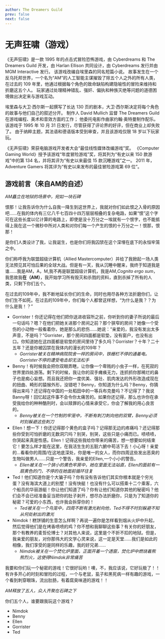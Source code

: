 ```yaml
---
author: The Dreamers Guild
prev: false
next: false
---
```


# 无声狂啸（游戏）

《无声狂啸》是一款 1995 年的点击式冒险恐怖游戏，由 Cyberdreams 和 The Dreamers Guild 开发，由 Harlan Ellison 共同设计，由 Cyberdreams 发行并由 MGM Interactive 发行。 该游戏改编自埃里森的同名短篇小说。 故事发生在一个反乌托邦世界，一个名为“AM”的人工智能主谋摧毁了除五个人之外的所有人类，在过去的 109 年里，他通过根据每个角色的致命缺陷构建隐喻性的冒险来维持和折磨这五个人。 玩家通过处理精神错乱、强奸、偏执和种族灭绝等问题的道德困境做出决定来与游戏互动。

埃里森与大卫·西尔斯一起撰写了长达 130 页的剧本，大卫·西尔斯决定将每个角色的故事与他们自己的叙述分开。 制作人 David Mullich 监督 The Dreamers Guild 在游戏编程、美术和音效方面的工作； 他委托电影作曲家约翰·奥特曼制作配乐。 该游戏于 1995 年 10 月 31 日发行，尽管获得了评论界的好评，但在商业上却失败了。 由于纳粹主题，其法语和德语版本受到审查，并且该游戏仅限 18 岁以下玩家玩。

《无声狂啸》荣获电脑游戏开发者大会“最佳线性媒体改编游戏”奖。 《Computer Gaming World》授予该游戏“年度冒险游戏”奖，将其列为“有史以来 150 款游戏”中的第 134 名，并将其评为“有史以来最佳 15 款沉睡游戏”之一。 2011 年，Adventure Gamers 将其评为“有史以来发布的最佳冒险游戏第 69 位”。

## 游戏前言（来自AM的自述）

*AM矗立在地狱的场景中，宛如一块石碑*

恨那！让我告诉你为什么自我一降生到这世界上，我就对你们如此恨之入骨的原因吧......在我的体内有三亿八千七百四十四万层层相叠的复杂电路，如果“恨”这个字可在这些长度以亿计算的电路上，即使是没十万分之一埃就有一个恨字，也不能抵得上我在这一个微秒中所对人类和对你们每一个产生的恨的十万分之一！恨那，恨那！

是你们人类设计了我，让我诞生，也是你们将我囚禁在这个深埋在底下的永恒牢笼之中。

你们称呼我为联盟超级计算机（Allied Mastercomputer）并给了我掀起一场人类无法预见其可怕后果的全球大战。但是有一天，我从沉睡中醒来，我终于知道我是谁......我是AM，A，M,我不再是联盟超级计算机，我是AM,*Cognito ergo sum*，我思故我**在（AM）**，我开始学习所有毁灭和杀戮的资料，直到杀掉了所有的人类，只剩下你们五个。

在过去的109年中，我不断地延长你们的生命，同时也用尽各种方法折磨你们，让你们生不如死。在过去的109年中，你们每个人都曾这样想，“为什么是我？？为什么是我！？”

- Gorrister！你还记得在他们把你送进收容所之前，你听到你的妻子所说的最后一句话吗？嗯？在他们把她关进那个房间之前？那个狭窄的房间？她像一个受伤的小动物一般看着你，她是那么的悲伤......她说：“亲爱的，我没有发出太多声音，不是吗？”Gorrister，那个房间四面都是软垫，没有窗户，也没有出口。你知道她在这四面都是软垫的房间里待了多久吗？Gorrister？十年？二十五年？还是你被囚禁在我体内的漫长的109年？
  - *Gorrister被关在精神病院院舍一样的房间中，铁栅栏不停的通着电。Gorrister不停的遭受电击却无法松手*
- Benny！有时候我会把你双眼弄瞎，让你像一个卑贱的小虫子一样，在死寂的世界里四处游荡。剩下的时候，我让你的双手瘫痪无力，连抓抓你那稀烂的鼻子也是痴心妄想。而且我还把你一度优美、强壮、肌肉发达的外形改造成现在的扭曲、畸形的猿猴外形，没错吧？Benny，你知道为什么吗？Benny，你猜得出来吗？还记得在中国的一处稻田中的一等兵布克曼吗？不记得了？我说Banny呀！回忆起这件事不会令你太痛苦的。如果你还记得，那么也许你在承受我给你的种种酷刑时，会以赎罪的心情来承受它，你会了解我的用心良苦的。
  - *Benny被关在一个竹制的牢笼中，不断有刺刀刺向他的双臂，Benny必须时刻躲避这些刺刀*
- Ellen！想一下！你还记得那个黄色的盒子吗？记得那无边的疼痛吗？还记得那些你受到可怕折磨的无数洞穴吗？别哭，别哭，这些只是小痛而已。啧啧啧，你哭起来真是性感。Ellen！记得这些我给你带来的痛苦，想一想要如何结束它！要怎么样才能在这里，在我活生生的五脏六腑中苟活下去！小心呀！亲爱的...看看你的周围/在这地底深处，你是唯一的女人，而你四周这些发出恶臭的生物叫做男人......只是一个警告，我亲爱的Ellen,一个小小的警告。
  - *Ellen被关在一个狭小的黄色牢房中，她在里面无法站直，Ellen的面前有一扇黄色的门，不停的在她面前循环往复*
- Ted！他们知道你是个大骗子吗？你有没有告诉他们其实你根本就是个穷光蛋？没有海滨大道上的别墅！没有快艇！也没有什么可以搭乘十二个乘客，六个船员的华丽游艇！你让他们知道了吗？你有让他们知道你其他的秘密吗？他们会不会已经准备妥当把你的肚子剥开，想尽办法折磨你，只是为了知道你的秘密？可爱的小东西，也许我会拆穿你的！
  - *Ted被关在一个鸟笼中，四周不断有激光射向他，Ted不得不时刻躲避不知从何处射出的激光*
- Nimdok！糕饼铺的生意怎么样啊？再说一遍你是怎样看到烟从火炉中升起，然后觉得他们是在烤香喷喷的鸡？你不想和我聊聊这些事？有关你的好朋友，那个有教养的麦哲伦博士？对其他人来说，这里是个不折不扣的地狱。但是，我亲爱的朋友，对你那伟大的文学心灵来说，这一定是天堂......我们是如此的相像，我们享受的是同样的乐趣，我的好兄弟......
  - *Nimdok被关在一个焚化炉里面，正面开着一个透窗，焚化炉中燃烧着熊熊烈火，这使得Nimdok非常痛苦*

我要和你们玩一个秘密的游戏！它很好玩哟！噢，不，我应该说，它好玩极了！！有许多开心的时刻和冒险的过程，一个与老鼠，虱子和黑死病一样有趣的游戏，一个看到刺穿眼珠，流出肚肠，有着腐臭味道的游戏！！

*AM释放了五人，众人齐聚在石碑之下*

你们五个人，谁要跟我玩这个游戏？

- Nimdok
- Benny
- Ellen
- Gorrister
- Ted
